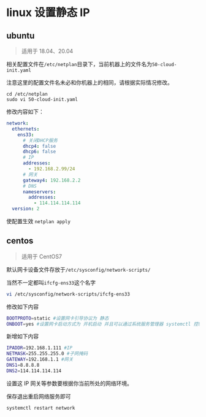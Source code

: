# linux 设置静态 IP

## ubuntu 

> 适用于 18.04、20.04

相关配置文件在`/etc/netplan`目录下，当前机器上的文件名为`50-cloud-init.yaml`

注意这里的配置文件名未必和你机器上的相同，请根据实际情况修改。

```shell
cd /etc/netplan
sudo vi 50-cloud-init.yaml
```

修改内容如下：

```yaml
network:
  ethernets: 
    ens33: 
      # 关闭DHCP服务
      dhcp4: false
      dhcp6: false
      # IP
      addresses:
        - 192.168.2.99/24
      # 网关  
      gateway4: 192.168.2.2
      # DNS
      nameservers:
        addresses:
          - 114.114.114.114 
  version: 2
```

使配置生效 `netplan apply`

## centos

> 适用于 CentOS7

默认网卡设备文件存放于`/etc/sysconfig/network-scripts/`

当然不一定都叫`ifcfg-ens33`这个名字 

```sh
vi /etc/sysconfig/network-scripts/ifcfg-ens33
```

修改如下内容

```sh
BOOTPROTO=static #设置网卡引导协议为 静态
ONBOOT=yes #设置网卡启动方式为 开机启动 并且可以通过系统服务管理器 systemctl 控制网卡
```

新增如下内容

```sh
IPADDR=192.168.1.111 #IP
NETMASK=255.255.255.0 #子网掩码
GATEWAY=192.168.1.1 #网关
DNS1=8.8.8.8
DNS2=114.114.114.114
```

设置这 IP 网关等参数要根据你当前所处的网络环境。

保存退出重启网络服务即可

```sh
systemctl restart network
```


